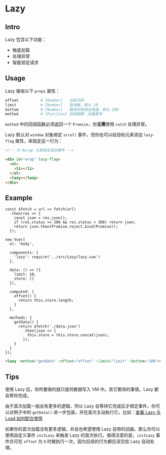 # Lazy

## Intro

Lazy 包含以下功能：

- 触底加载
- 处理异常
- 智能锁定请求

## Usage

Lazy 接收以下 `props` 属性：

```bash
offset          # [Number]   当前页码
limit           # [Number]   查询数，默认 10
bottom          # [Number]   触发时距底边高度，默认 200
method          # [Function] 回调函数：加载更多
```

`method` 中的回调函数必须返回一个 `Promise`，你**无需**使用 `catch` 处理异常。

Lazy 默认对 `window` 对象绑定 `scroll` 事件，但你也可以给目标元素添加 `lazy-flag` 属性，来指定这一行为：

```HTML
<!-- 为 #wrap 元素绑定滚动事件 -->

<div id="wrap" lazy-flag>
  <ul>
    <li></li>
  </ul>
  <lazy></lazy>
</div>
```

## Example

```JS
const $fetch = url => fetch(url)
  .then(res => {
    const json = res.json();
    if (res.status >= 200 && res.status < 300) return json;
    return json.then(Promise.reject.bind(Promise));
  });

new Vue({
  el: 'body',

  components: {
    'lazy': require('../src/Lazy/lazy.vue')
  },

  data: () => ({
    limit: 10,
    store: []
  }),

  computed: {
    offset() {
      return this.store.length;
    }
  },

  methods: {
    getData() {
      return $fetch('./data.json')
        .then(json => {
          this.store = this.store.concat(json);
        });
    }
  }
});
```

```HTML
<lazy :method="getData" :offset="offset" :limit="limit" :bottom="100"></lazy>
```

## Tips

使用 Lazy 后，你所要做的就只是将数据写入 VM 中。其它繁琐的事情，Lazy 都会帮你完成。  

由于首次加载一般会有更多的逻辑，所以 Lazy 会等待它完成后才绑定事件。你可以对例子中的 `getData()` 进一步包装，并在首次主动执行它。比如：[查看 Lazy 与 Load 如何配合使用](https://github.com/banricho/Element/issues/2)

如果你的首次加载没有更多逻辑，并且也希望使用 Lazy 自带的动画，那么你可以使用自定义事件 `initLazy` 来触发 Lazy 的首次执行。值得注意的是，`initLazy` 事件仅可在 `offset` 为 `0` 时被执行一次，因为后续的行为都应该交给 Lazy 自动处理。
